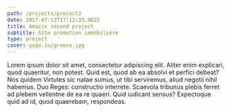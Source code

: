 ```yaml
---
path: /projects/project2
date: 2017-07-13T17:12:33.962Z
title: Amazin second project
subtitle: Site promotion immobilière
type: project
cover: yago.io/greece.jpg
---
```


Lorem ipsum dolor sit amet, consectetur adipiscing elit. Aliter enim explicari, quod quaeritur, non potest. Quid est, quod ab ea absolvi et perfici debeat? Nos quidem Virtutes sic natae sumus, ut tibi serviremus, aliud negotii nihil habemus. Duo Reges: constructio interrete. Scaevola tribunus plebis ferret ad plebem vellentne de ea re quaeri. Quid iudicant sensus? Expectoque quid ad id, quod quaerebam, respondeas.